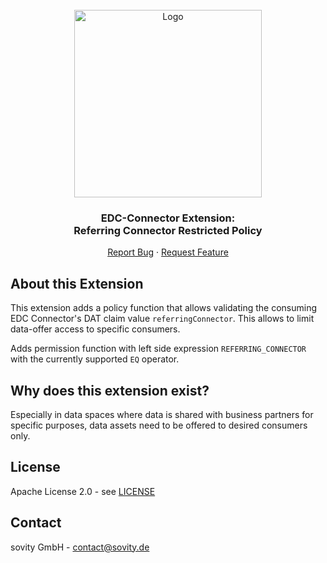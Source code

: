 <!-- PROJECT LOGO -->
<br />
<div align="center">
  <a href="https://github.com/sovity/opendataspace">
    <img src="https://raw.githubusercontent.com/sovity/edc-ui/main/src/assets/images/sovity_logo.svg" alt="Logo" width="300">
  </a>

<h3 align="center">EDC-Connector Extension:<br />Referring Connector Restricted Policy</h3>

  <p align="center">
    <a href="https://github.com/sovity/opendataspace/issues/new?template=bug_report.md">Report Bug</a>
    ·
    <a href="https://github.com/sovity/opendataspace/issues/new?template=feature_request.md">Request Feature</a>
  </p>
</div>

## About this Extension

This extension adds a policy function that allows validating the consuming EDC Connector's DAT claim
value `referringConnector`. This allows to limit data-offer access to specific consumers.

Adds permission function with left side expression `REFERRING_CONNECTOR` with the currently supported
`EQ` operator.

## Why does this extension exist?

Especially in data spaces where data is shared with business partners for specific purposes, data assets need to
be offered to desired consumers only.

## License

Apache License 2.0 - see [LICENSE](../../LICENSE)

## Contact

sovity GmbH - contact@sovity.de
